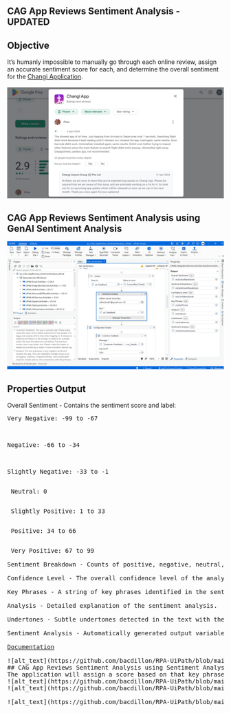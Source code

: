 ## CAG App Reviews Sentiment Analysis - UPDATED
## Objective <br>
It’s humanly impossible to manually go through each online review, assign an accurate sentiment score for each, and determine the overall sentiment for the <a href="https://www.changiairport.com/en/changi-app.html">Changi Application</a>. <br><br>
![alt_text](https://github.com/bacdillon/RPA-UiPath/blob/main/CAG%20App%20Reviews%20Sentiment%20Analysis/img/CAG%20Apps%20Reviews%20and%20Rating.jpg)

## CAG App Reviews Sentiment Analysis using GenAI Sentiment Analysis
![alt_text](https://github.com/bacdillon/RPA-UiPath/blob/main/CAG%20App%20Reviews%20Sentiment%20Analysis/img/GenAI%20Sentiment%20Analysis.jpg)
## Properties Output <br>
Overall Sentiment - Contains the sentiment score and label:<br>
<pre>Very Negative: -99 to -67<br>
 <pre>Negative: -66 to -34<br>
 <pre>Slightly Negative: -33 to -1<br>
<pre> Neutral: 0<br>
<pre> Slightly Positive: 1 to 33<br>
<pre> Positive: 34 to 66<br>
<pre> Very Positive: 67 to 99<br>
Sentiment Breakdown - Counts of positive, negative, neutral, and total statements.<br>
Confidence Level - The overall confidence level of the analysis.<br>
Key Phrases - A string of key phrases identified in the sentiment analysis.<br>
Analysis - Detailed explanation of the sentiment analysis.<br>
Undertones - Subtle undertones detected in the text with their impact.<br>
Sentiment Analysis - Automatically generated output variable.<br>
<a href="https://docs.uipath.com/activities/other/latest/integration-service/uipath-airdk-airdk-sentiment-analysis">Documentation</a>

![alt_text](https://github.com/bacdillon/RPA-UiPath/blob/main/CAG%20App%20Reviews%20Sentiment%20Analysis/img/cag_reviews.jpg)
## CAG App Reviews Sentiment Analysis using Sentiment Analysis Model From UiPath AI Center
The application will assign a score based on that key phrase to help determine whether the surrounding sentiment is positive, negative, or neutral. 
![alt_text](https://github.com/bacdillon/RPA-UiPath/blob/main/CAG%20App%20Reviews%20Sentiment%20Analysis/img/ML%20Package.jpg)
![alt_text](https://github.com/bacdillon/RPA-UiPath/blob/main/CAG%20App%20Reviews%20Sentiment%20Analysis/img/ML%20Skills.jpg)

![alt_text](https://github.com/bacdillon/RPA-UiPath/blob/main/CAG%20App%20Reviews%20Sentiment%20Analysis/img/cag%20reviews.jpg)

<!---
## Watch Alfred in Action 👇	
[![IMAGE ALT TEXT HERE](https://github.com/bacdillon/RPA-UiPath/blob/main/CAG%20App%20Reviews%20Sentiment%20Analysis/img/Alfred%20Action.jpg)]()
-->
